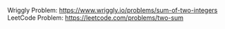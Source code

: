Wriggly Problem: https://www.wriggly.io/problems/sum-of-two-integers  
LeetCode Problem: https://leetcode.com/problems/two-sum  